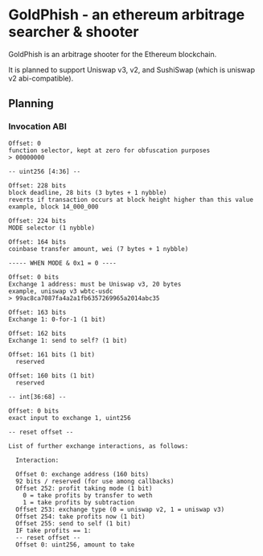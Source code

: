 # GoldPhish - an ethereum arbitrage searcher & shooter

GoldPhish is an arbitrage shooter for the Ethereum blockchain.

It is planned to support Uniswap v3, v2, and SushiSwap (which is uniswap v2 abi-compatible).

## Planning

### Invocation ABI

```
Offset: 0
function selector, kept at zero for obfuscation purposes
> 00000000

-- uint256 [4:36] --

Offset: 228 bits
block deadline, 28 bits (3 bytes + 1 nybble)
reverts if transaction occurs at block height higher than this value
example, block 14_000_000

Offset: 224 bits
MODE selector (1 nybble)

Offset: 164 bits
coinbase transfer amount, wei (7 bytes + 1 nybble)

----- WHEN MODE & 0x1 = 0 ----

Offset: 0 bits
Exchange 1 address: must be Uniswap v3, 20 bytes
example, uniswap v3 wbtc-usdc
> 99ac8ca7087fa4a2a1fb6357269965a2014abc35

Offset: 163 bits
Exchange 1: 0-for-1 (1 bit)

Offset: 162 bits
Exchange 1: send to self? (1 bit)

Offset: 161 bits (1 bit)
  reserved

Offset: 160 bits (1 bit)
  reserved

-- int[36:68] --

Offset: 0 bits
exact input to exchange 1, uint256

-- reset offset --

List of further exchange interactions, as follows:

  Interaction:

  Offset 0: exchange address (160 bits)
  92 bits / reserved (for use among callbacks)
  Offset 252: profit taking mode (1 bit)
    0 = take profits by transfer to weth
    1 = take profits by subtraction
  Offset 253: exchange type (0 = uniswap v2, 1 = uniswap v3)
  Offset 254: take profits now (1 bit)
  Offset 255: send to self (1 bit)
  IF take profits == 1:
  -- reset offset --
  Offset 0: uint256, amount to take
```
